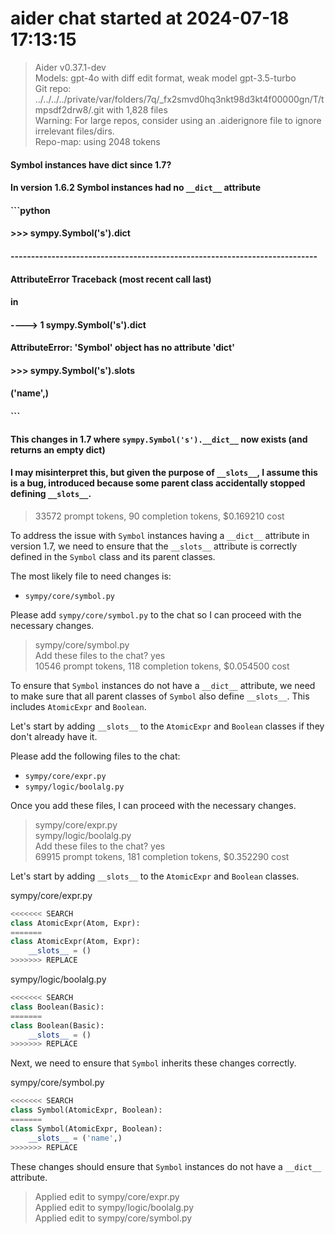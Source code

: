 
# aider chat started at 2024-07-18 17:13:15

> Aider v0.37.1-dev  
> Models: gpt-4o with diff edit format, weak model gpt-3.5-turbo  
> Git repo: ../../../../private/var/folders/7q/_fx2smvd0hq3nkt98d3kt4f00000gn/T/tmpsdf2drw8/.git with 1,828 files  
> Warning: For large repos, consider using an .aiderignore file to ignore irrelevant files/dirs.  
> Repo-map: using 2048 tokens  

#### Symbol instances have __dict__ since 1.7?  
#### In version 1.6.2 Symbol instances had no `__dict__` attribute  
#### ```python  
#### >>> sympy.Symbol('s').__dict__  
#### ---------------------------------------------------------------------------  
#### AttributeError                            Traceback (most recent call last)  
#### <ipython-input-3-e2060d5eec73> in <module>  
#### ----> 1 sympy.Symbol('s').__dict__  
####   
#### AttributeError: 'Symbol' object has no attribute '__dict__'  
#### >>> sympy.Symbol('s').__slots__  
#### ('name',)  
#### ```  
####   
#### This changes in 1.7 where `sympy.Symbol('s').__dict__` now exists (and returns an empty dict)  
#### I may misinterpret this, but given the purpose of `__slots__`, I assume this is a bug, introduced because some parent class accidentally stopped defining `__slots__`.  
> 33572 prompt tokens, 90 completion tokens, $0.169210 cost  

To address the issue with `Symbol` instances having a `__dict__` attribute in version 1.7, we need to ensure that the `__slots__` attribute is correctly defined in the `Symbol` class and its parent classes.

The most likely file to need changes is:
- `sympy/core/symbol.py`

Please add `sympy/core/symbol.py` to the chat so I can proceed with the necessary changes.

> sympy/core/symbol.py  
> Add these files to the chat? yes  
> 10546 prompt tokens, 118 completion tokens, $0.054500 cost  

To ensure that `Symbol` instances do not have a `__dict__` attribute, we need to make sure that all parent classes of `Symbol` also define `__slots__`. This includes `AtomicExpr` and `Boolean`.

Let's start by adding `__slots__` to the `AtomicExpr` and `Boolean` classes if they don't already have it.

Please add the following files to the chat:
- `sympy/core/expr.py`
- `sympy/logic/boolalg.py`

Once you add these files, I can proceed with the necessary changes.

> sympy/core/expr.py  
> sympy/logic/boolalg.py  
> Add these files to the chat? yes  
> 69915 prompt tokens, 181 completion tokens, $0.352290 cost  

Let's start by adding `__slots__` to the `AtomicExpr` and `Boolean` classes.

sympy/core/expr.py
```python
<<<<<<< SEARCH
class AtomicExpr(Atom, Expr):
=======
class AtomicExpr(Atom, Expr):
    __slots__ = ()
>>>>>>> REPLACE
```

sympy/logic/boolalg.py
```python
<<<<<<< SEARCH
class Boolean(Basic):
=======
class Boolean(Basic):
    __slots__ = ()
>>>>>>> REPLACE
```

Next, we need to ensure that `Symbol` inherits these changes correctly.

sympy/core/symbol.py
```python
<<<<<<< SEARCH
class Symbol(AtomicExpr, Boolean):
=======
class Symbol(AtomicExpr, Boolean):
    __slots__ = ('name',)
>>>>>>> REPLACE
```

These changes should ensure that `Symbol` instances do not have a `__dict__` attribute.

> Applied edit to sympy/core/expr.py  
> Applied edit to sympy/logic/boolalg.py  
> Applied edit to sympy/core/symbol.py  
